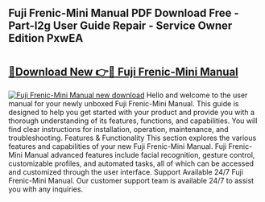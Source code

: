 ## Fuji Frenic-Mini Manual PDF Download Free - Part-l2g User Guide Repair - Service Owner Edition PxwEA

# <h2><a href="http://cf17417.oget.top/?id=Fuji+Frenic-Mini+Manual">🔗Download New 👉🔴 Fuji Frenic-Mini Manual</a></h2>

[![Fuji Frenic-Mini Manual new download](https://i.imgur.com/5g1atiW.png)](http://cf17417.oget.top/?id=Fuji+Frenic-Mini+Manual)
Hello and welcome to the user manual for your newly unboxed Fuji Frenic-Mini Manual. This guide is designed to help you get started with your product and provide you with a thorough understanding of its features, functions, and capabilities. You will find clear instructions for installation, operation, maintenance, and troubleshooting. Features & Functionality This section explores the various features and capabilities of your new Fuji Frenic-Mini Manual. Fuji Frenic-Mini Manual advanced features include facial recognition, gesture control, customizable profiles, and automated tasks, all of which can be accessed and customized through the user interface. Support Available 24/7 Fuji Frenic-Mini Manual. Our customer support team is available 24/7 to assist you with any inquiries.

